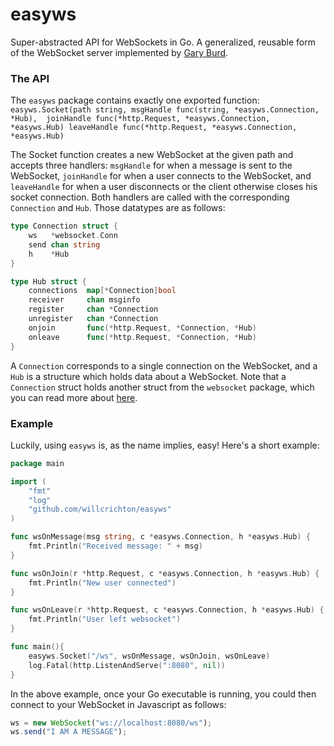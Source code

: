 easyws
======

Super-abstracted API for WebSockets in Go. A generalized, reusable form of the WebSocket server implemented by [Gary Burd](http://gary.beagledreams.com/page/go-websocket-chat.html).

### The API

The `easyws` package contains exactly one exported function: 
`easyws.Socket(path string, msgHandle func(string, *easyws.Connection, *Hub), 
							joinHandle func(*http.Request, *easyws.Connection, *easyws.Hub)
							leaveHandle func(*http.Request, *easyws.Connection, *easyws.Hub)`

The Socket function creates a new WebSocket at the given path and accepts three handlers: `msgHandle` for when a message is sent to the WebSocket, `joinHandle` for when a user connects to the WebSocket, and `leaveHandle` for when a user disconnects or the client otherwise closes his socket connection. Both handlers are called with the corresponding `Connection` and `Hub`. Those datatypes are as follows:

```go
type Connection struct {
    ws   *websocket.Conn
    send chan string
    h    *Hub
}

type Hub struct {
    connections  map[*Connection]bool
    receiver     chan msginfo
    register     chan *Connection
    unregister   chan *Connection
    onjoin       func(*http.Request, *Connection, *Hub)
    onleave      func(*http.Request, *Connection, *Hub)
}
```

A `Connection` corresponds to a single connection on the WebSocket, and a `Hub` is a structure which holds data about a WebSocket. Note that a `Connection` struct holds another struct from the `websocket` package, which you can read more about [here](https://code.google.com/p/go/source/browse/websocket/websocket.go?repo=net).

### Example

Luckily, using `easyws` is, as the name implies, easy! Here's a short example:

```go
package main

import (
    "fmt"
    "log"
    "github.com/willcrichton/easyws"
)

func wsOnMessage(msg string, c *easyws.Connection, h *easyws.Hub) {
    fmt.Println("Received message: " + msg)
}

func wsOnJoin(r *http.Request, c *easyws.Connection, h *easyws.Hub) {
    fmt.Println("New user connected")
}

func wsOnLeave(r *http.Request, c *easyws.Connection, h *easyws.Hub) {
	fmt.Println("User left websocket")
}

func main(){
    easyws.Socket("/ws", wsOnMessage, wsOnJoin, wsOnLeave)
    log.Fatal(http.ListenAndServe(":8080", nil))
}
```

In the above example, once your Go executable is running, you could then connect to your WebSocket in Javascript as follows:

```javascript
ws = new WebSocket("ws://localhost:8080/ws");
ws.send("I AM A MESSAGE");
````

